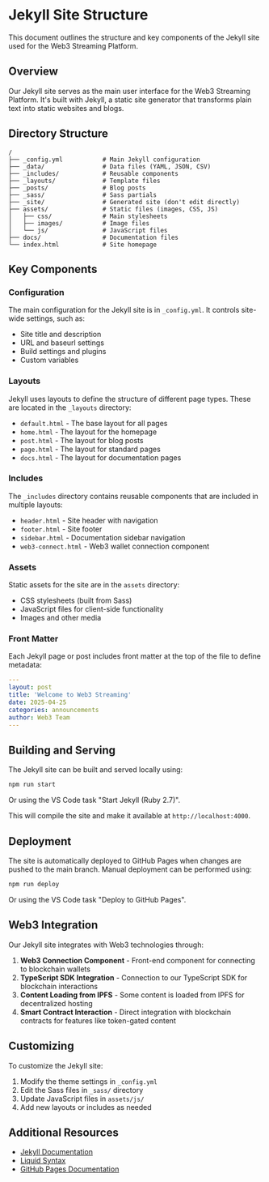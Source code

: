# Jekyll Site Structure

This document outlines the structure and key components of the Jekyll site used for the Web3 Streaming Platform.

## Overview

Our Jekyll site serves as the main user interface for the Web3 Streaming Platform. It's built with Jekyll, a static site generator that transforms plain text into static websites and blogs.

## Directory Structure

```
/
├── _config.yml           # Main Jekyll configuration
├── _data/                # Data files (YAML, JSON, CSV)
├── _includes/            # Reusable components
├── _layouts/             # Template files
├── _posts/               # Blog posts
├── _sass/                # Sass partials
├── _site/                # Generated site (don't edit directly)
├── assets/               # Static files (images, CSS, JS)
│   ├── css/              # Main stylesheets
│   ├── images/           # Image files
│   └── js/               # JavaScript files
├── docs/                 # Documentation files
└── index.html            # Site homepage
```

## Key Components

### Configuration

The main configuration for the Jekyll site is in `_config.yml`. It controls site-wide settings, such as:

- Site title and description
- URL and baseurl settings
- Build settings and plugins
- Custom variables

### Layouts

Jekyll uses layouts to define the structure of different page types. These are located in the `_layouts` directory:

- `default.html` - The base layout for all pages
- `home.html` - The layout for the homepage
- `post.html` - The layout for blog posts
- `page.html` - The layout for standard pages
- `docs.html` - The layout for documentation pages

### Includes

The `_includes` directory contains reusable components that are included in multiple layouts:

- `header.html` - Site header with navigation
- `footer.html` - Site footer
- `sidebar.html` - Documentation sidebar navigation
- `web3-connect.html` - Web3 wallet connection component

### Assets

Static assets for the site are in the `assets` directory:

- CSS stylesheets (built from Sass)
- JavaScript files for client-side functionality
- Images and other media

### Front Matter

Each Jekyll page or post includes front matter at the top of the file to define metadata:

```yaml
---
layout: post
title: 'Welcome to Web3 Streaming'
date: 2025-04-25
categories: announcements
author: Web3 Team
---
```

## Building and Serving

The Jekyll site can be built and served locally using:

```bash
npm run start
```

Or using the VS Code task "Start Jekyll (Ruby 2.7)".

This will compile the site and make it available at `http://localhost:4000`.

## Deployment

The site is automatically deployed to GitHub Pages when changes are pushed to the main branch. Manual deployment can be performed using:

```bash
npm run deploy
```

Or using the VS Code task "Deploy to GitHub Pages".

## Web3 Integration

Our Jekyll site integrates with Web3 technologies through:

1. **Web3 Connection Component** - Front-end component for connecting to blockchain wallets
2. **TypeScript SDK Integration** - Connection to our TypeScript SDK for blockchain interactions
3. **Content Loading from IPFS** - Some content is loaded from IPFS for decentralized hosting
4. **Smart Contract Interaction** - Direct integration with blockchain contracts for features like token-gated content

## Customizing

To customize the Jekyll site:

1. Modify the theme settings in `_config.yml`
2. Edit the Sass files in `_sass/` directory
3. Update JavaScript files in `assets/js/`
4. Add new layouts or includes as needed

## Additional Resources

- [Jekyll Documentation](https://jekyllrb.com/docs/)
- [Liquid Syntax](https://shopify.github.io/liquid/)
- [GitHub Pages Documentation](https://docs.github.com/en/pages)
